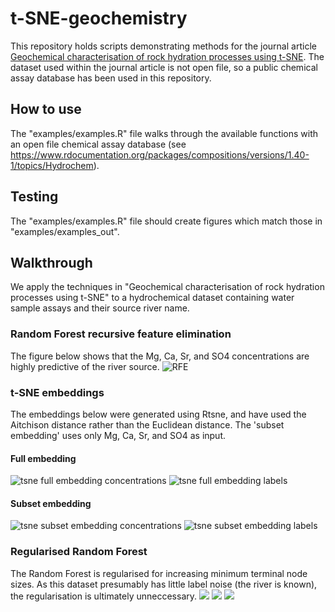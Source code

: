 # t-SNE-geochemistry
This repository holds scripts demonstrating methods for the journal article [Geochemical characterisation of rock hydration processes using t-SNE](https://www.sciencedirect.com/science/article/pii/S0098300418300463). The dataset used within the journal article is not open file, so a public chemical assay database has been used in this repository.

## How to use
The "examples/examples.R" file walks through the available functions with an open file chemical assay database (see https://www.rdocumentation.org/packages/compositions/versions/1.40-1/topics/Hydrochem).

## Testing
The "examples/examples.R" file should create figures which match those in "examples/examples_out".

## Walkthrough
We apply the techniques in "Geochemical characterisation of rock hydration processes using t-SNE" to a hydrochemical dataset containing water sample assays and their source river name.

### Random Forest recursive feature elimination
The figure below shows that the Mg, Ca, Sr, and SO4 concentrations are highly predictive of the river source.
![RFE](/examples/examples_out/test_plot.png)

### t-SNE embeddings
The embeddings below were generated using Rtsne, and have used the Aitchison distance rather than the Euclidean distance. The 'subset embedding' uses only Mg, Ca, Sr, and SO4 as input.
#### Full embedding
![tsne full embedding concentrations](/examples/examples_out/full_embedding_concentrations.png)
![tsne full embedding labels](/examples/examples_out/full_embedding_rivers.png)
#### Subset embedding
![tsne subset embedding concentrations](/examples/examples_out/subset_embedding.png)
![tsne subset embedding labels](/examples/examples_out/subset_embedding_rivers.png)

### Regularised Random Forest
The Random Forest is regularised for increasing minimum terminal node sizes. As this dataset presumably has little label noise (the river is known), the regularisation is ultimately unneccessary.
![](/examples/examples_out/rf_001.png)
![](/examples/examples_out/rf_008.png)
![](/examples/examples_out/rf_064.png)
